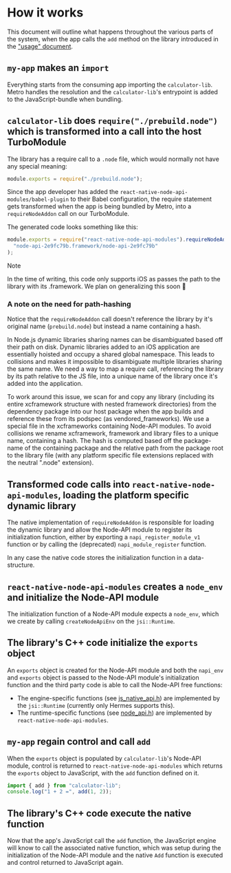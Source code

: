 # How it works

This document will outline what happens throughout the various parts of the system, when the app calls the `add` method on the library introduced in the ["usage" document](./USAGE.md).

## `my-app` makes an `import`

Everything starts from the consuming app importing the `calculator-lib`.
Metro handles the resolution and the `calculator-lib`'s entrypoint is added to the JavaScript-bundle when bundling.

## `calculator-lib` does `require("./prebuild.node")` which is transformed into a call into the host TurboModule

The library has a require call to a `.node` file, which would normally not have any special meaning:

```javascript
module.exports = require("./prebuild.node");
```

Since the app developer has added the `react-native-node-api-modules/babel-plugin` to their Babel configuration, the require statement gets transformed when the app is being bundled by Metro, into a `requireNodeAddon` call on our TurboModule.

The generated code looks something like this:

```javascript
module.exports = require("react-native-node-api-modules").requireNodeAddon(
  "node-api-2e9fc79b.framework/node-api-2e9fc79b"
);
```

> [!NOTE]
> In the time of writing, this code only supports iOS as passes the path to the library with its .framework.
> We plan on generalizing this soon 🤞

### A note on the need for path-hashing

Notice that the `requireNodeAddon` call doesn't reference the library by it's original name (`prebuild.node`) but instead a name containing a hash.

In Node.js dynamic libraries sharing names can be disambiguated based off their path on disk. Dynamic libraries added to an iOS application are essentially hoisted and occupy a shared global namespace. This leads to collisions and makes it impossible to disambiguate multiple libraries sharing the same name. We need a way to map a require call, referencing the library by its path relative to the JS file, into a unique name of the library once it's added into the application.

To work around this issue, we scan for and copy any library (including its entire xcframework structure with nested framework directories) from the dependency package into our host package when the app builds and reference these from its podspec (as vendored_frameworks). We use a special file in the xcframeworks containing Node-API modules. To avoid collisions we rename xcframework, framework and library files to a unique name, containing a hash. The hash is computed based off the package-name of the containing package and the relative path from the package root to the library file (with any platform specific file extensions replaced with the neutral ".node" extension).

## Transformed code calls into `react-native-node-api-modules`, loading the platform specific dynamic library

The native implementation of `requireNodeAddon` is responsible for loading the dynamic library and allow the Node-API module to register its initialization function, either by exporting a `napi_register_module_v1` function or by calling the (deprecated) `napi_module_register` function.

In any case the native code stores the initialization function in a data-structure.

## `react-native-node-api-modules` creates a `node_env` and initialize the Node-API module

The initialization function of a Node-API module expects a `node_env`, which we create by calling `createNodeApiEnv` on the `jsi::Runtime`.

## The library's C++ code initialize the `exports` object

An `exports` object is created for the Node-API module and both the `napi_env` and `exports` object is passed to the Node-API module's initialization function and the third party code is able to call the Node-API free functions:

- The engine-specific functions (see [js_native_api.h](https://github.com/nodejs/node/blob/main/src/js_native_api.h)) are implemented by the `jsi::Runtime` (currently only Hermes supports this).
- The runtime-specific functions (see [node_api.h](https://github.com/nodejs/node/blob/main/src/node_api.h)) are implemented by `react-native-node-api-modules`.

## `my-app` regain control and call `add`

When the `exports` object is populated by `calculator-lib`'s Node-API module, control is returned to `react-native-node-api-modules` which returns the `exports` object to JavaScript, with the `add` function defined on it.

```javascript
import { add } from "calculator-lib";
console.log("1 + 2 =", add(1, 2));
```

## The library's C++ code execute the native function

Now that the app's JavaScript call the `add` function, the JavaScript engine will know to call the associated native function, which was setup during the initialization of the Node-API module and the native `Add` function is executed and control returned to JavaScript again.
